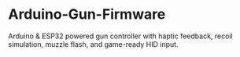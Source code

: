 # Arduino-Gun-Firmware
Arduino &amp; ESP32 powered gun controller with haptic feedback, recoil simulation, muzzle flash, and game-ready HID input.
